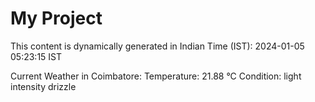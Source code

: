 # My Project

This content is dynamically generated in Indian Time (IST): 2024-01-05 05:23:15 IST


Current Weather in Coimbatore:
Temperature: 21.88 °C
Condition: light intensity drizzle
